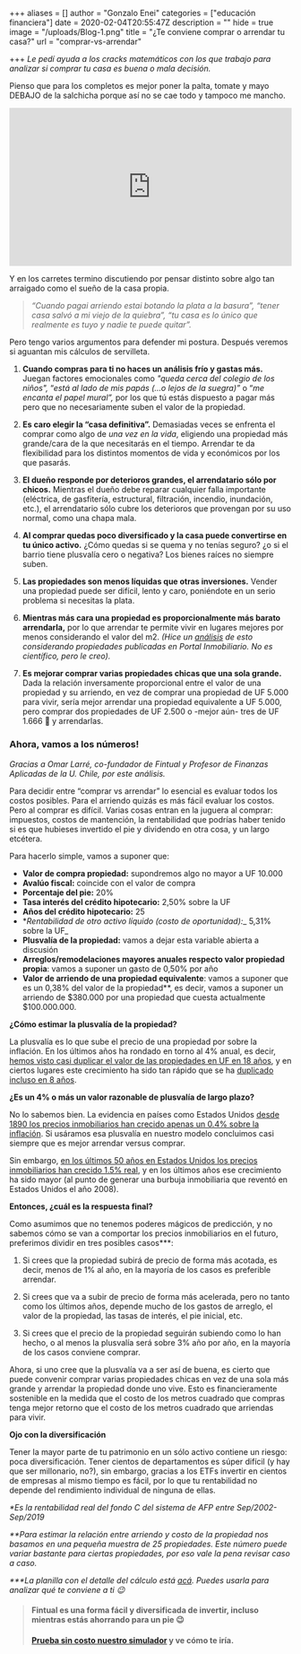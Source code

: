 +++
aliases = []
author = "Gonzalo Enei"
categories = ["educación financiera"]
date = 2020-02-04T20:55:47Z
description = ""
hide = true
image = "/uploads/Blog-1.png"
title = "¿Te conviene comprar o arrendar tu casa?"
url = "comprar-vs-arrendar"

+++
_Le pedí ayuda a los cracks matemáticos con los que trabajo para analizar si comprar tu casa es buena o mala decisión._

Pienso que para los completos es mejor poner la palta, tomate y mayo DEBAJO de la salchicha porque así no se cae todo y tampoco me mancho.

<div style="width:100%;height:0;padding-bottom:56%;position:relative;"><iframe src="https://giphy.com/embed/WV3nHif83stMAznDv5" width="100%" height="100%" style="position:absolute" frameBorder="0" class="giphy-embed" allowFullScreen></iframe></div>

<p></p>

Y en los carretes termino discutiendo por pensar distinto sobre algo tan arraigado como el sueño de la casa propia.

> _“Cuando pagai arriendo estai botando la plata a la basura”, “tener casa salvó a mi viejo de la quiebra”, “tu casa es lo único que realmente es tuyo y nadie te puede quitar”._

Pero tengo varios argumentos para defender mi postura. Después veremos si aguantan mis cálculos de servilleta.
<p></p>

1. **Cuando compras para ti no haces un análisis frío y gastas más.** Juegan factores emocionales como _"queda cerca del colegio de los niños",_ “_está al lado de mis papás_ _(...o lejos de la suegra)”_ o “_me encanta el papel mural”,_ por los que tú estás dispuesto a pagar más pero que no necesariamente suben el valor de la propiedad.
   <p></p>
2. **Es caro elegir la “casa definitiva”.** Demasiadas veces se enfrenta el comprar como algo de _una vez en la vida_, eligiendo una propiedad más grande/cara de la que necesitarás en el tiempo. Arrendar te da flexibilidad para los distintos momentos de vida y económicos por los que pasarás.
   <p></p>
3. **El dueño responde por deterioros grandes, el arrendatario sólo por chicos.** Mientras el dueño debe reparar cualquier falla importante (eléctrica, de gasfitería, estructural, filtración, incendio, inundación, etc.), el arrendatario sólo cubre los deterioros que provengan por su uso normal, como una chapa mala.
   <p></p>
4. **Al comprar quedas poco diversificado y la casa puede convertirse en tu único activo.** ¿Cómo quedas si se quema y no tenías seguro? ¿o si el barrio tiene plusvalía cero o negativa? Los bienes raíces no siempre suben.
   <p></p>
5. **Las propiedades son menos líquidas que otras inversiones.** Vender una propiedad puede ser difícil, lento y caro, poniéndote en un serio problema si necesitas la plata.
   <p></p>
6. **Mientras más cara una propiedad es proporcionalmente más barato arrendarla,** por lo que arrendar te permite vivir en lugares mejores por menos considerando el valor del m2. _(Hice un_ [_análisis_]() _de esto considerando propiedades publicadas en Portal Inmobiliario. No es científico, pero le creo)._

   <p></p>
7. **Es mejorar comprar varias propiedades chicas que una sola grande.** Dada la relación inversamente proporcional entre el valor de una propiedad y su arriendo, en vez de comprar una propiedad de UF 5.000 para vivir, sería mejor arrendar una propiedad equivalente a UF 5.000, pero comprar dos propiedades de UF 2.500 o -mejor aún- tres de UF 1.666 🤘 y arrendarlas.
   <p></p>

### **Ahora, vamos a los números!**

_Gracias a Omar Larré, co-fundador de Fintual y Profesor de Finanzas Aplicadas de la U. Chile, por este análisis._

Para decidir entre “comprar vs arrendar” lo esencial es evaluar todos los costos posibles. Para el arriendo quizás es más fácil evaluar los costos. Pero al comprar es difícil. Varias cosas entran en la juguera al comprar: impuestos, costos de mantención, la rentabilidad que podrías haber tenido si es que hubieses invertido el pie y dividendo en otra cosa, y un largo etcétera.

Para hacerlo simple, vamos a suponer que:

* **Valor de compra propiedad:** supondremos algo no mayor a UF 10.000
* **Avalúo fiscal:** coincide con el valor de compra
* **Porcentaje del pie:** 20%
* **Tasa interés del crédito hipotecario:** 2,50% sobre la UF
* **Años del crédito hipotecario:** 25
* *_Rentabilidad de otro activo líquido (costo de oportunidad):__ 5,31% sobre la UF_
* **Plusvalía de la propiedad:** vamos a dejar esta variable abierta a discusión
* **Arreglos/remodelaciones mayores anuales respecto valor propiedad propia**: vamos a suponer un gasto de 0,50% por año
* **Valor de arriendo de una propiedad equivalente**: vamos a suponer que es un 0,38% del valor de la propiedad**, es decir, vamos a suponer un arriendo de $380.000 por una propiedad que cuesta actualmente $100.000.000.

**¿Cómo estimar la plusvalía de la propiedad?**

La plusvalía es lo que sube el precio de una propiedad por sobre la inflación. En los últimos años ha rondado en torno al 4% anual, es decir, [hemos visto casi duplicar el valor de las propiedades en UF en 18 años](https://clapesuc.cl/assets/uploads/2018/12/18-12-18-doc-trab-n52-su-precio-inmobiliarios.pdf?fbclid=IwAR2VNOweyedLzUwluXf30kZxHoJqN9r_dOMSu3W3jeQWEbtlzKmEUsCmdD), y en ciertos lugares este crecimiento ha sido tan rápido que se ha [duplicado incluso en 8 años](http://www.latercera.com/pulso/noticia/precios-los-departamentos-anotaron-mayor-alza-desde-mediados-2016/478818/).

**¿Es un 4% o más un valor razonable de plusvalía de largo plazo?**

No lo sabemos bien. La evidencia en países como Estados Unidos [desde 1890 los precios inmobiliarios han crecido apenas un 0.4% sobre la inflación](http://www.marketwatch.com/amp/story/guid/7FEAE566-B963-11E9-96E5-91DC997FBC41). Si usáramos esa plusvalía en nuestro modelo concluimos casi siempre que es mejor arrendar versus comprar.

Sin embargo, [en los últimos 50 años en Estados Unidos los precios inmobiliarios han crecido 1.5% real](https://www.cnbc.com/2017/06/23/how-much-housing-prices-have-risen-since-1940.html), y en los últimos años ese crecimiento ha sido mayor (al punto de generar una burbuja inmobiliaria que reventó en Estados Unidos el año 2008).

**Entonces, ¿cuál es la respuesta final?**

Como asumimos que no tenemos poderes mágicos de predicción, y no sabemos cómo se van a comportar los precios inmobiliarios en el futuro, preferimos dividir en tres posibles casos***:

<ol><li>Si crees que la propiedad subirá de precio de forma más acotada, es decir, menos de 1% al año, en la mayoría de los casos es preferible arrendar.</li>

<p></p>
<li>Si crees que va a subir de precio de forma más acelerada, pero no tanto como los últimos años, depende mucho de los gastos de arreglo, el valor de la propiedad, las tasas de interés, el pie inicial, etc.</li>

<p></p>
<li>Si crees que el precio de la propiedad seguirán subiendo como lo han hecho, o al menos la plusvalía será sobre 3% año por año, en la mayoría de los casos conviene comprar.</li></ol>

Ahora, si uno cree que la plusvalía va a ser así de buena, es cierto que puede convenir comprar varias propiedades chicas en vez de una sola más grande y arrendar la propiedad donde uno vive. Esto es financieramente sostenible en la medida que el costo de los metros cuadrado que compras tenga mejor retorno que el costo de los metros cuadrado que arriendas para vivir.

**Ojo con la diversificación**

Tener la mayor parte de tu patrimonio en un sólo activo contiene un riesgo: poca diversificación. Tener cientos de departamentos es súper difícil (y hay que ser millonario, no?), sin embargo, gracias a los ETFs invertir en cientos de empresas al mismo tiempo es fácil, por lo que tu rentabilidad no depende del rendimiento individual de ninguna de ellas.

_*Es la rentabilidad real del fondo C del sistema de AFP entre Sep/2002-Sep/2019_

_**Para estimar la relación entre arriendo y costo de la propiedad nos basamos en una pequeña muestra de 25 propiedades. Este número puede variar bastante para ciertas propiedades, por eso vale la pena revisar caso a caso._

_***La planilla con el detalle del cálculo está_ [_acá_](https://docs.google.com/spreadsheets/d/1whtgyTRULda8xDXDUNv2n3RoOIdk_fVcePCvypVDYN8/edit#gid=0)_. Puedes usarla para analizar qué te conviene a ti 😉_

<p></p>

> #### Fintual es una forma fácil y diversificada de invertir, incluso mientras estás ahorrando para un pie 😉
>
> #### [Prueba sin costo nuestro simulador](https://fintual.cl/?utm_source=edu&utm_medium=edu&utm_campaign=comprar_vs_arrendar&utm_content=-135) y ve cómo te iría.